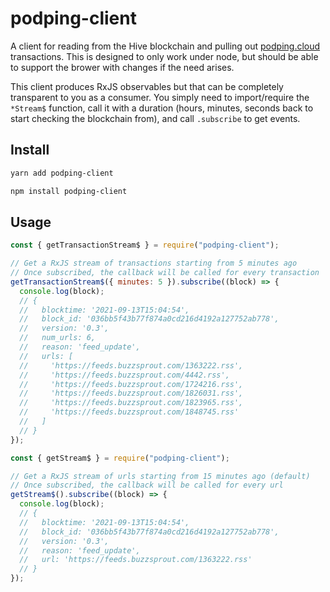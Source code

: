 # podping-client

A client for reading from the Hive blockchain and pulling out [podping.cloud](https://podping.cloud/) transactions. This is designed to only work under node, but should be able to support the brower with changes if the need arises.

This client produces RxJS observables but that can be completely transparent to you as a consumer. You simply need to import/require the `*Stream$` function, call it with a duration (hours, minutes, seconds back to start checking the blockchain from), and call `.subscribe` to get events.

## Install

```sh
yarn add podping-client
```

```sh
npm install podping-client
```

## Usage

```js
const { getTransactionStream$ } = require("podping-client");

// Get a RxJS stream of transactions starting from 5 minutes ago
// Once subscribed, the callback will be called for every transaction
getTransactionStream$({ minutes: 5 }).subscribe((block) => {
  console.log(block);
  // {
  //   blocktime: '2021-09-13T15:04:54',
  //   block_id: '036bb5f43b77f874a0cd216d4192a127752ab778',
  //   version: '0.3',
  //   num_urls: 6,
  //   reason: 'feed_update',
  //   urls: [
  //     'https://feeds.buzzsprout.com/1363222.rss',
  //     'https://feeds.buzzsprout.com/4442.rss',
  //     'https://feeds.buzzsprout.com/1724216.rss',
  //     'https://feeds.buzzsprout.com/1826031.rss',
  //     'https://feeds.buzzsprout.com/1823965.rss',
  //     'https://feeds.buzzsprout.com/1848745.rss'
  //   ]
  // }
});
```

```js
const { getStream$ } = require("podping-client");

// Get a RxJS stream of urls starting from 15 minutes ago (default)
// Once subscribed, the callback will be called for every url
getStream$().subscribe((block) => {
  console.log(block);
  // {
  //   blocktime: '2021-09-13T15:04:54',
  //   block_id: '036bb5f43b77f874a0cd216d4192a127752ab778',
  //   version: '0.3',
  //   reason: 'feed_update',
  //   url: 'https://feeds.buzzsprout.com/1363222.rss'
  // }
});
```
